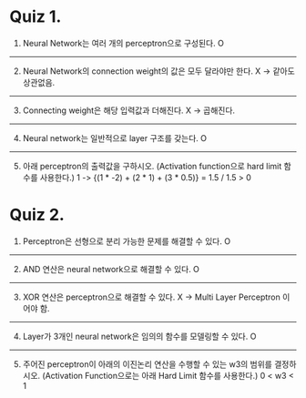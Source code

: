 Quiz 1.
========
1. Neural Network는 여러 개의 perceptron으로 구성된다. 
O
--------------------------------------------------
2. Neural Network의 connection weight의 값은 모두 달라야만 한다. 
X -> 같아도 상관없음.
--------------------------------------------------
3. Connecting weight은 해당 입력값과 더해진다. 
X -> 곱해진다.
--------------------------------------------------
4. Neural network는 일반적으로 layer 구조를 갖는다. 
O
--------------------------------------------------
5. 아래 perceptron의 출력값을 구하시오. (Activation function으로 hard limit 함수를 사용한다.) 
1 -> {(1 * -2) + (2 * 1) + (3 * 0.5)} = 1.5 / 1.5 > 0

Quiz 2.
========
1. Perceptron은 선형으로 분리 가능한 문제를 해결할 수 있다. 
O
--------------------------------------------------
2. AND 연산은 neural network으로 해결할 수 있다. 
O
--------------------------------------------------
3. XOR 연산은 perceptron으로 해결할 수 있다. X -> Multi Layer Perceptron 이어야 함.
--------------------------------------------------
4. Layer가 3개인 neural network은 임의의 함수를 모델링할 수 있다. 
O
--------------------------------------------------
5. 주어진 perceptron이 아래의 이진논리 연산을 수행할 수 있는 w3의 범위를 결정하시오. (Activation Function으로는 아래 Hard Limit 함수를 사용한다.)
0 < w3 < 1